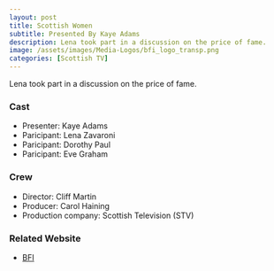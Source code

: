 ```yaml
---
layout: post
title: Scottish Women
subtitle: Presented By Kaye Adams
description: Lena took part in a discussion on the price of fame.
image: /assets/images/Media-Logos/bfi_logo_transp.png
categories: [Scottish TV]
---
```


Lena took part in a discussion on the price of fame.

### Cast
* Presenter: Kaye Adams
* Paricipant: Lena Zavaroni
* Paricipant: Dorothy Paul
* Paricipant: Eve Graham

### Crew
* Director: Cliff Martin
* Producer: Carol Haining
* Production company: Scottish Television (STV)

### Related Website
* [BFI](https://www.bfi.org.uk/films-tv-people/4ce2b7cbd007b)
